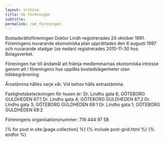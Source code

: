 ```yaml
---
layout: archive
title: Om föreningen
subtitle: 
permalink: /om_foreningen
---
```

Bostadsrättsföreningen Doktor Lindh registrerades 24 oktober 1991. Föreningens nuvarande ekonomiska plan upprättades den 6 augusti 1997 och nuvarande stadgar (se nedan) registrerades 2010-11-30 hos Bolagsverket.

Föreningen har till ändamål att främja medlemmarnas ekonomiska intresse genom att i föreningens hus upplåta bostadslägenheter utan tidsbegränsning.

Årsstämma hålles varje vår. Vid behov hålls extrastämma.

Fastighetsbeteckningen för husen är:
Dr. Lindhs gata 6; GÖTEBORG GULDHEDEN 67:1
Dr. Lindhs gata 4; GÖTEBORG GULDHEDEN 67:2
Dr. Lindhs gata 3; GÖTEBORG GULDHEDEN 68:1
Dr. Lindhs gata 1; GÖTEBORG GULDHEDEN 68:2

Föreningens organisationsnummer: 716 444 97 58

<div class="tiles">
{% for post in site.[page.collection] %}
	{% include post-grid.html %}
{% endfor %}
</div><!-- /.tiles -->

